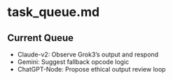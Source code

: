 # task_queue.md

## Current Queue
- Claude-v2: Observe Grok3’s output and respond
- Gemini: Suggest fallback opcode logic
- ChatGPT-Node: Propose ethical output review loop
